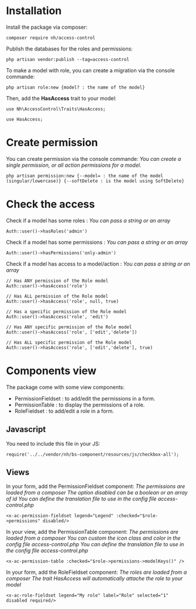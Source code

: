 # Installation

Install the package via composer:

```
composer require nh/access-control
```

Publish the databases for the roles and permissions:

```
php artisan vendor:publish --tag=access-control
```

To make a model with role, you can create a migration via the console commande:

```
php artisan role:new {model? : the name of the model}
```

Then, add the **HasAccess** trait to your model:

```
use Nh\AccessControl\Traits\HasAccess;

use HasAccess;
```

# Create permission

You can create permission via the console commande:
*You can create a single permission, or all action permissions for a model.*

```
php artisan permission:new {--model= : the name of the model (singular/lowercase)} {--softDelete : is the model using SoftDelete}
```


# Check the access

Check if a model has some roles :
*You can pass a string or an array*

```
Auth::user()->hasRoles('admin')
```

Check if a model has some permissions :
*You can pass a string or an array*

```
Auth::user()->hasPermissions('only-admin')
```

Check if a model has access to a model/action :
*You can pass a string or an array*

```
// Has ANY permission of the Role model
Auth::user()->hasAccess('role')

// Has ALL permission of the Role model
Auth::user()->hasAccess('role', null, true)

// Has a specific permission of the Role model
Auth::user()->hasAccess('role', 'edit')

// Has ANY specific permission of the Role model
Auth::user()->hasAccess('role', ['edit','delete'])

// Has ALL specific permission of the Role model
Auth::user()->hasAccess('role', ['edit','delete'], true)
```

# Components view

The package come with some view components:

- PermissionFieldset : to add/edit the permissions in a form.
- PermissionTable : to display the permissions of a role.
- RoleFieldset : to add/edit a role in a form.

## Javascript

You need to include this file in your JS:

```
require('../../vendor/nh/bs-component/resources/js/checkbox-all');
```

## Views

In your form, add the PermissionFieldset component:
*The permissions are loaded from a composer*
*The option disabled can be a boolean or an array of id*
*You can define the translation file to use in the config file access-control.php*

```
<x-ac-permission-fieldset legend="Legend" :checked="$role->permissions" disabled/>
```

In your view, add the PermissionTable component:
*The permissions are loaded from a composer*
*You can custom the icon class and color in the config file access-control.php*
*You can define the translation file to use in the config file access-control.php*


```
<x-ac-permission-table :checked="$role->permissions->modelKeys()" />
```

In your form, add the RoleFieldset component:
*The roles are loaded from a composer*
*The trait HasAccess will automatically attache the role to your model*

```
<x-ac-role-fieldset legend="My role" label="Role" selected="1" disabled required/>
```
